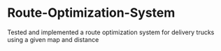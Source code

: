# Route-Optimization-System
Tested and implemented a route optimization system for delivery trucks using a given map and distance
